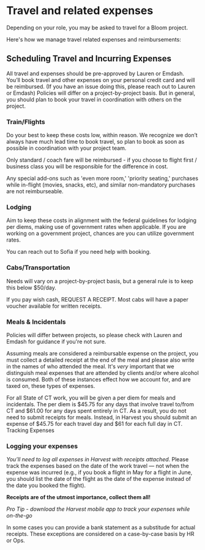 # Travel and related expenses

Depending on your role, you may be asked to travel for a Bloom project.

Here's how we manage travel related expenses and reimbursements:

## Scheduling Travel and Incurring Expenses
All travel and expenses should be pre-approved by Lauren or Emdash. You’ll book travel and other expenses on your personal credit card and will be reimbursed. (If you have an issue doing this, please reach out to Lauren or Emdash) Policies will differ on a project-by-project basis. But in general, you should plan to book your travel in coordination with others on the project.

### Train/Flights
Do your best to keep these costs low, within reason. We recognize we don’t always have much lead time to book travel, so plan to book as soon as possible in coordination with your project team.

Only standard / coach fare will be reimbursed - if you choose to flight first / business class you will be responsible for the difference in cost. 

Any special add-ons such as 'even more room,' 'priority seating,' purchases while in-flight (movies, snacks, etc), and similar non-mandatory purchases are not reimburseable. 

### Lodging
Aim to keep these costs in alignment with the federal guidelines for lodging per diems, making use of government rates when applicable. If you are working on a government project, chances are you can utilize government rates.

You can reach out to Sofia if you need help with booking. 

### Cabs/Transportation
Needs will vary on a project-by-project basis, but a general rule is to keep this below $50/day.

If you pay wish cash, REQUEST A RECEIPT. Most cabs will have a paper voucher available for written receipts. 

### Meals & Incidentals
Policies will differ between projects, so please check with Lauren and Emdash for guidance if you're not sure. 

Assuming meals are considered a reimbursable expense on the project, you must collect a detailed receipt at the end of the meal and please also write in the names of who attended the meal. It's _very_ important that we distinguish meal expenses that are attended by clients and/or where alcohol is consumed. Both of these instances effect how we account for, and are taxed on, these types of expenses. 

For all State of CT work, you will be given a per diem for meals and incidentals. The per diem is $45.75 for any days that involve travel to/from CT and $61.00 for any days spent entirely in CT. As a result, you do not need to submit receipts for meals. Instead, in Harvest you should submit an expense of $45.75 for each travel day and $61 for each full day in CT.
Tracking Expenses

### Logging your expenses

*You’ll need to log all expenses in Harvest with receipts attached*. Please track the expenses based on the date of the work travel — not when the expense was incurred (e.g., if you book a flight in May for a flight in June, you should list the date of the flight as the date of the expense instead of the date you booked the flight).

**Receipts are of the utmost importance, collect them all!**

*Pro Tip - download the Harvest mobile app to track your expenses while on-the-go*

In some cases you can provide a bank statement as a substitude for actual receipts. These exceptions are considered on a case-by-case basis by HR or Ops. 

